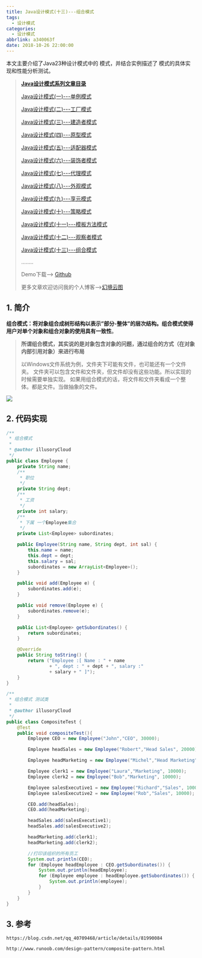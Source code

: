```yaml
---
title: Java设计模式(十三)---组合模式
tags:
  - 设计模式
categories:
  - 设计模式
abbrlink: a340063f
date: 2018-10-26 22:00:00
---
```


本文主要介绍了Java23种设计模式中的 模式，并结合实例描述了 模式的具体实现和性能分析测试。

<!--more-->

> **[Java设计模式系列文章目录](https://www.lixueduan.com/categories/%E8%AE%BE%E8%AE%A1%E6%A8%A1%E5%BC%8F/)**
>
> [Java设计模式(一)---单例模式](https://www.lixueduan.com/posts/53093.html)
>
> [Java设计模式(二)---工厂模式](https://www.lixueduan.com/posts/34710.html)
>
> [Java设计模式(三)---建造者模式](https://www.lixueduan.com/posts/52453.html)
>
> [Java设计模式(四)---原型模式](https://www.lixueduan.com/posts/24b6c0e4.html)
>
> [Java设计模式(五)---适配器模式](https://www.lixueduan.com/posts/f444ac9.html)
>
> [Java设计模式(六)---装饰者模式](https://www.lixueduan.com/posts/75903408.html)
>
> [Java设计模式(七)---代理模式](https://www.lixueduan.com/posts/ae2a93bd.html)
>
> [Java设计模式(八)---外观模式](https://www.lixueduan.com/posts/22a51705.html)
>
> [Java设计模式(九)---享元模式](https://www.lixueduan.com/posts/34e634e7.html)
>
> [Java设计模式(十)---策略模式](https://www.lixueduan.com/posts/a7982bdc.html)
>
> [Java设计模式(十一)---模板方法模式](https://www.lixueduan.com/posts/57ae709c.html)
>
> [Java设计模式(十二)---观察者模式](https://www.lixueduan.com/posts/48bcf013.html)
>
> [Java设计模式(十三)---组合模式](https://www.lixueduan.com/posts/a340063f.html)
>
> ........
>
> Demo下载--> [Github](https://github.com/illusorycloud/design-pattern)
>
> 更多文章欢迎访问我的个人博客-->[幻境云图](https://www.lixueduan.com/)



## 1. 简介

**组合模式：将对象组合成树形结构以表示”部分-整体”的层次结构。组合模式使得用户对单个对象和组合对象的使用具有一致性**。 

> **所谓组合模式，其实说的是对象包含对象的问题，通过组合的方式（在对象内部引用对象）来进行布局**
>
> 以Windows文件系统为例，文件夹下可能有文件，也可能还有一个文件夹。
> 文件夹可以包含文件和文件夹，但文件却没有这些功能。所以实现的时候需要单独实现。
> 如果用组合模式的话，将文件和文件夹看成一个整体。都是文件。当做抽象的文件。

![](https://github.com/illusorycloud/illusorycloud.github.io/raw/hexo/myImages/design_pattern/thirteen-composite.jpg)

## 2. 代码实现

```java
/**
 * 组合模式
 *
 * @author illusoryCloud
 */
public class Employee {
    private String name;
    /**
     * 职位
     */
    private String dept;
    /**
     * 工资
     */
    private int salary;
    /**
     * 下属 一个Employee集合
     */
    private List<Employee> subordinates;

    public Employee(String name, String dept, int sal) {
        this.name = name;
        this.dept = dept;
        this.salary = sal;
        subordinates = new ArrayList<Employee>();
    }

    public void add(Employee e) {
        subordinates.add(e);
    }

    public void remove(Employee e) {
        subordinates.remove(e);
    }

    public List<Employee> getSubordinates() {
        return subordinates;
    }

    @Override
    public String toString() {
        return ("Employee :[ Name : " + name
                + ", dept : " + dept + ", salary :"
                + salary + " ]");
    }
}

/**
 * 组合模式 测试类
 *
 * @author illusoryCloud
 */
public class CompositeTest {
    @Test
    public void compositeTest(){
        Employee CEO = new Employee("John","CEO", 30000);

        Employee headSales = new Employee("Robert","Head Sales", 20000);

        Employee headMarketing = new Employee("Michel","Head Marketing", 20000);

        Employee clerk1 = new Employee("Laura","Marketing", 10000);
        Employee clerk2 = new Employee("Bob","Marketing", 10000);

        Employee salesExecutive1 = new Employee("Richard","Sales", 10000);
        Employee salesExecutive2 = new Employee("Rob","Sales", 10000);

        CEO.add(headSales);
        CEO.add(headMarketing);

        headSales.add(salesExecutive1);
        headSales.add(salesExecutive2);

        headMarketing.add(clerk1);
        headMarketing.add(clerk2);

        //打印该组织的所有员工
        System.out.println(CEO);
        for (Employee headEmployee : CEO.getSubordinates()) {
            System.out.println(headEmployee);
            for (Employee employee : headEmployee.getSubordinates()) {
                System.out.println(employee);
            }
        }
    }
}
```

## 3. 参考

`https://blog.csdn.net/qq_40709468/article/details/81990084`

`http://www.runoob.com/design-pattern/composite-pattern.html`